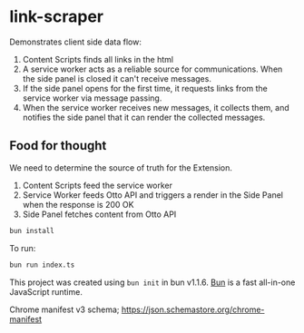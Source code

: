# link-scraper

Demonstrates client side data flow:

1. Content Scripts finds all links in the html
2. A service worker acts as a reliable source for communications. When the side panel is closed it can't receive messages.
3. If the side panel opens for the first time, it requests links from the service worker via message passing.
4. When the service worker receives new messages, it collects them, and notifies the side panel that it can render the collected messages.

## Food for thought

 We need to determine the source of truth for the Extension.
1. Content Scripts feed the service worker
2. Service Worker feeds Otto API and triggers a render in the Side Panel when the response is 200 OK
3. Side Panel fetches content from Otto API

```bash
bun install
```

To run:

```bash
bun run index.ts
```

This project was created using `bun init` in bun v1.1.6. [Bun](https://bun.sh) is a fast all-in-one JavaScript runtime.

Chrome manifest v3 schema; https://json.schemastore.org/chrome-manifest
